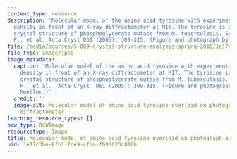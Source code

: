 ```yaml
---
content_type: resource
description: 'Molecular model of the amino acid tyrosine with experimental electron
  density in front of an X-ray diffractometer at MIT. The tyrosine is part of the
  crystal structure of phosphoglycerate mutase from M. tuberculosis. See Mueller,
  P., et al. Acta Cryst D61 (2005): 309-315. (Figure and photograph by Dr. Peter Mueller.)'
file: /media/courses/5-069-crystal-structure-analysis-spring-2010/1e17c3be8fb1fde9cfaafb9d623c01bb_5-069s10-th.jpg
file_type: image/jpeg
image_metadata:
  caption: 'Molecular model of the amino acid tyrosine with experimental electron
    density in front of an X-ray diffractometer at MIT. The tyrosine is part of the
    crystal structure of phosphoglycerate mutase from M. tuberculosis. See Mueller,
    P., et al. _Acta Cryst_ D61 (2005): 309-315. (Figure and photograph by Dr. Peter
    Mueller.)'
  credit: ''
  image-alt: Molecular model of amino acid tyrosine overlaid on photograph of xray
    diffractometer.
learning_resource_types: []
ocw_type: OCWImage
resourcetype: Image
title: Molecular model of amino acid tyrosine overlaid on photograph of xray diffractometer
uid: 1e17c3be-8fb1-fde9-cfaa-fb9d623c01bb
---
```

